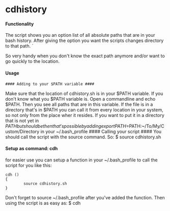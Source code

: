 # cdhistory

#### Functionality ####
The script shows you an option list of all absolute paths that are in your bash history.
After giving the option you want the scripts changes directory to that path. `

So very handy when you don't know the exact path anymore and/or want to go quickly to the location.

#### Usage ####
	#### Adding to your $PATH variable ####
Make sure that the location of cdhistory.sh is in your $PATH variable. If you don't know what you $PATH variable is. Open a commandline and echo $PATH. Then you see 
all paths that are in this variable. If the file is in a directory that's in $PATH you can call it from every location in your system, so not only from the place wher it 
resides. If you want to put it in a directory that is not yet in $PATH but should be then that's possible by adding export PATH=$PATH:~/To/My/Custom/Directory in your ~/.bash_profile
	#### Calling your script ####
You should call the script with the source command. So:
$ source cdhistory.sh


#### Setup as command: cdh #### 
for easier use you can setup a function in your ~/.bash_profile to call the script for you like this:

	cdh ()
	{
        	source cdhistory.sh
	}

Don't forget to source ~/.bash_profile after you've added the function.
Then using the script is as easy as:
$ cdh

